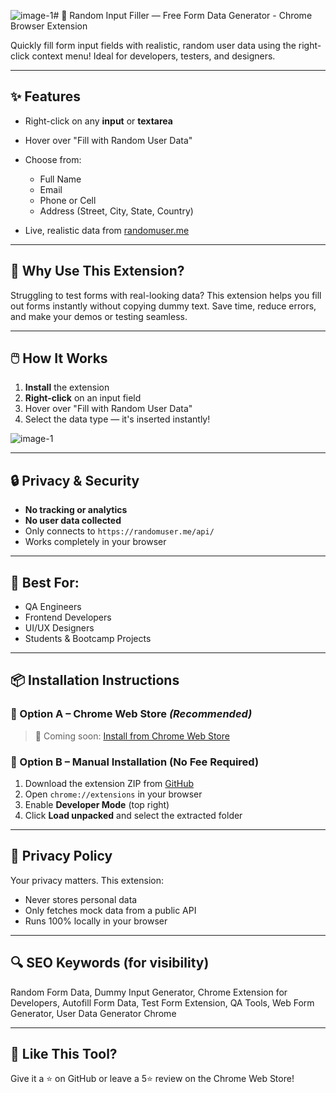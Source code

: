 ![image-1](https://github.com/user-attachments/assets/266b337e-176e-43f0-9595-d89166d30ded)# 🧩 Random Input Filler — Free Form Data Generator - Chrome Browser Extension

Quickly fill form input fields with realistic, random user data using the right-click context menu! Ideal for developers, testers, and designers.

---

## ✨ Features

* Right-click on any **input** or **textarea**
* Hover over "Fill with Random User Data"
* Choose from:

  * Full Name
  * Email
  * Phone or Cell
  * Address (Street, City, State, Country)
* Live, realistic data from [randomuser.me](https://randomuser.me/api/)

---

## 🧠 Why Use This Extension?

Struggling to test forms with real-looking data? This extension helps you fill out forms instantly without copying dummy text. Save time, reduce errors, and make your demos or testing seamless.

---

## 🖱️ How It Works

1. **Install** the extension
2. **Right-click** on an input field
3. Hover over "Fill with Random User Data"
4. Select the data type — it's inserted instantly!

![image-1](https://github.com/user-attachments/assets/6ad0eba1-fb6b-4e9b-af45-63596bd1862a)


---

## 🔒 Privacy & Security

* **No tracking or analytics**
* **No user data collected**
* Only connects to `https://randomuser.me/api/`
* Works completely in your browser

---

## 🧪 Best For:

* QA Engineers
* Frontend Developers
* UI/UX Designers
* Students & Bootcamp Projects

---

## 📦 Installation Instructions

### 🔹 Option A – Chrome Web Store *(Recommended)*

> 🔗 Coming soon: [Install from Chrome Web Store](#)

### 🔹 Option B – Manual Installation (No Fee Required)

1. Download the extension ZIP from [GitHub](#)
2. Open `chrome://extensions` in your browser
3. Enable **Developer Mode** (top right)
4. Click **Load unpacked** and select the extracted folder

---

## 📜 Privacy Policy

Your privacy matters. This extension:

* Never stores personal data
* Only fetches mock data from a public API
* Runs 100% locally in your browser

---

## 🔍 SEO Keywords (for visibility)

Random Form Data, Dummy Input Generator, Chrome Extension for Developers, Autofill Form Data, Test Form Extension, QA Tools, Web Form Generator, User Data Generator Chrome

---

## 🙌 Like This Tool?

Give it a ⭐️ on GitHub or leave a 5⭐ review on the Chrome Web Store!
